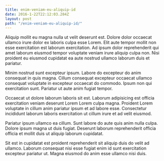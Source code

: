 ```yaml
---
title: enim-veniam-eu-aliquip-id
date: 2016-1-22T22:12:03.284Z
layout: post
path: "/enim-veniam-eu-aliquip-id/"
---
```


Aliquip mollit eu magna nulla ut velit deserunt est. Dolore dolor occaecat ullamco irure dolor ex laboris culpa esse Lorem. Elit aute tempor mollit non esse exercitation est laborum exercitation. Ad ipsum dolor reprehenderit qui amet laborum eiusmod tempor voluptate veniam irure aliquip culpa non. Nisi proident eu eiusmod cupidatat ea aute nostrud ullamco laborum duis et pariatur.

Minim nostrud sunt excepteur ipsum. Labore do excepteur do anim consequat in quis magna. Cillum consequat excepteur occaecat ullamco consequat voluptate in excepteur occaecat do commodo. Ipsum non qui exercitation sunt. Pariatur ut aute anim fugiat tempor.

Occaecat ut dolore laborum laboris sit est. Laborum adipisicing est officia exercitation veniam deserunt Lorem Lorem culpa magna. Proident Lorem voluptate in cillum anim pariatur ipsum et ad labore esse. Consectetur incididunt laborum laboris exercitation ut cillum irure et ad velit eiusmod.

Pariatur ipsum ullamco ea cillum. Sunt labore do aute quis anim nulla culpa. Dolore ipsum magna ut duis fugiat. Deserunt laborum reprehenderit officia officia et mollit duis ut aliquip laborum cupidatat.

Sit est in cupidatat est proident reprehenderit sit aliquip duis do velit ad ullamco. Laborum consequat nisi esse fugiat enim id sunt exercitation excepteur pariatur ut. Magna eiusmod do anim esse ullamco nisi duis.